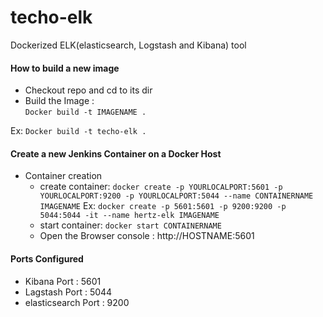 # techo-elk
Dockerized ELK(elasticsearch, Logstash and Kibana) tool


#### How to build a new image 

- Checkout repo and cd to its dir
- Build the Image :  
`Docker build -t IMAGENAME .`

Ex: `Docker build -t techo-elk .`
   
   
#### Create a new Jenkins Container on a Docker Host

- Container creation
    - create container: 
        `docker create -p YOURLOCALPORT:5601 -p YOURLOCALPORT:9200 -p YOURLOCALPORT:5044 --name CONTAINERNAME IMAGENAME`
        Ex: `docker create -p 5601:5601 -p 9200:9200 -p 5044:5044 -it --name hertz-elk IMAGENAME`
    - start container: `docker start CONTAINERNAME`
    - Open the Browser console : http://HOSTNAME:5601


#### Ports Configured
- Kibana Port           : 5601
- Lagstash Port         : 5044
- elasticsearch Port    : 9200
